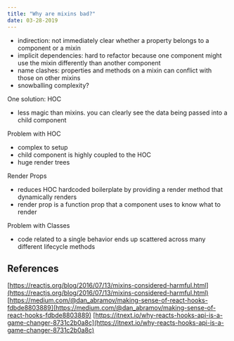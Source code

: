 ```yaml
---
title: "Why are mixins bad?"
date: 03-28-2019
---
```


- indirection: not immediately clear whether a property belongs to a component or a mixin
- implicit dependencies: hard to refactor because one component might use the mixin differently than another component
- name clashes: properties and methods on a mixin can conflict with those on other mixins
- snowballing complexity?


One solution: HOC

- less magic than mixins. you can clearly see the data being passed into a child component

Problem with HOC

- complex to setup
- child component is highly coupled to the HOC
- huge render trees

Render Props

- reduces HOC hardcoded boilerplate by providing a render method that dynamically renders
- render prop is a function prop that a component uses to know what to render

Problem with Classes

- code related to a single behavior ends up scattered across many different lifecycle methods

## References

[https://reactjs.org/blog/2016/07/13/mixins-considered-harmful.html](https://reactjs.org/blog/2016/07/13/mixins-considered-harmful.html)
[https://medium.com/@dan_abramov/making-sense-of-react-hooks-fdbde8803889](https://medium.com/@dan_abramov/making-sense-of-react-hooks-fdbde8803889)
[https://itnext.io/why-reacts-hooks-api-is-a-game-changer-8731c2b0a8c](https://itnext.io/why-reacts-hooks-api-is-a-game-changer-8731c2b0a8c)